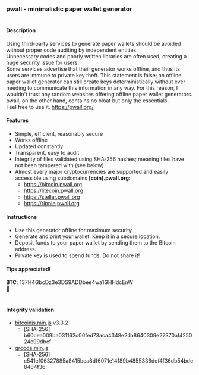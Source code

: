 ### pwall - minimalistic paper wallet generator
#
#### Description
Using third-party services to generate paper wallets should be avoided without proper code auditing by independent entities.  
Unnecessary codes and poorly written libraries are often used, creating a huge security issue for users.  
Some services advertise that their generator works offline, and thus its users are immune to private key theft.
This statement is false; an offline paper wallet generator can still create keys deterministically without ever needing to communicate this information in any way.
For this reason, I wouldn't trust any random websites offering offline paper wallet generators.  
pwall, on the other hand, contains no bloat but only the essentials.  
Feel free to use it. https://pwall.org/ 

#### Features
* Simple, efficient, reasonably secure
* Works offline
* Updated constantly
* Transparent, easy to audit
* Integrity of files validated using SHA-256 hashes; meaning files have not been tampered with (see below)
* Almost every major cryptocurrencies are supported and easily accessible using subdomains **[coin].pwall.org**:
	* https://bitcoin.pwall.org
	* https://litecoin.pwall.org
	* https://stellar.pwall.org
	* https://ripple.pwall.org
		
#### Instructions
* Use this generator offline for maximum security.
* Generate and print your wallet. Keep it in a secure location.
* Deposit funds to your paper wallet by sending them to the Bitcoin address.
* Private key is used to spend funds. Do not share it!

#### Tips appreciated!  
**BTC**: 137H4GbcDz3e3DS9ADDbee4wa1GHHdcEnW  
:punch:
#
#### Integrity validation
* [bitcoinjs.min.js](https://github.com/bitcoinjs/bitcoinjs-lib) v3.3.2
	* [SHA-256] b60cea009ba031162c00fed73aca4348e2da8640309e27370af425024e99dbcf
* [qrcode.min.js](https://github.com/davidshimjs/qrcodejs) 
	* [SHA-256] c541ef06327885a8415bca8df6071e14189b4855336def4f36db54bde8484f36
